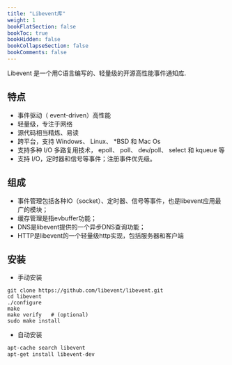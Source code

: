 ```yaml
---
title: "Libevent库"
weight: 1
bookFlatSection: false
bookToc: true
bookHidden: false
bookCollapseSection: false
bookComments: false
---
```


<!--more-->

Libevent 是一个用C语言编写的、轻量级的开源高性能事件通知库.
## 特点
- 事件驱动（ event-driven）高性能
- 轻量级，专注于网络
- 源代码相当精炼、易读
- 跨平台，支持 Windows、 Linux、 *BSD 和 Mac Os
- 支持多种 I/O 多路复用技术， epoll、 poll、 dev/poll、 select 和 kqueue 等
- 支持 I/O，定时器和信号等事件；注册事件优先级。

## 组成
- 事件管理包括各种IO（socket）、定时器、信号等事件，也是libevent应用最广的模块；
- 缓存管理是指evbuffer功能；
- DNS是libevent提供的一个异步DNS查询功能；
- HTTP是libevent的一个轻量级http实现，包括服务器和客户端
## 安装
- 手动安装
```
git clone https://github.com/libevent/libevent.git
cd libevent
./configure
make
make verify   # (optional)
sudo make install
```
- 自动安装
```bash
apt-cache search libevent
apt-get install libevent-dev
```